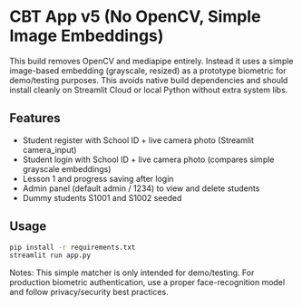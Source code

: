 # CBT App v5 (No OpenCV, Simple Image Embeddings)

This build removes OpenCV and mediapipe entirely. Instead it uses a simple image-based embedding
(grayscale, resized) as a prototype biometric for demo/testing purposes. This avoids native build
dependencies and should install cleanly on Streamlit Cloud or local Python without extra system libs.

## Features
- Student register with School ID + live camera photo (Streamlit camera_input)
- Student login with School ID + live camera photo (compares simple grayscale embeddings)
- Lesson 1 and progress saving after login
- Admin panel (default admin / 1234) to view and delete students
- Dummy students S1001 and S1002 seeded

## Usage
```bash
pip install -r requirements.txt
streamlit run app.py
```

Notes: This simple matcher is only intended for demo/testing. For production biometric authentication,
use a proper face-recognition model and follow privacy/security best practices.
